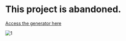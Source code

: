 # This project is abandoned.

[Access the generator here](https://tryhardhusky.github.io/csgo-sticker-signature-generator/)  
  
![1](http://i.imgur.com/tauslP6.gif)
